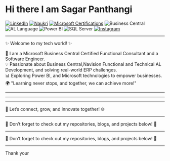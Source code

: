 # Hi there I am Sagar Panthangi

[![LinkedIn](https://img.shields.io/badge/LinkedIn-0A66C2?style=for-the-badge&logo=linkedin&logoColor=white)](https://www.linkedin.com/in/sagar-panthangi-914706222)
[![Naukri](https://img.shields.io/badge/Naukri-2C8EBB?style=for-the-badge&logo=naukri&logoColor=white)](https://www.naukri.com/mnjuser/profile)
[![Microsoft Certifications](https://img.shields.io/badge/Microsoft%20Certifications-0078D4?style=for-the-badge&logo=microsoft&logoColor=white)](https://learn.microsoft.com/en-us/users/sagarpanthangi-3799/)
![Business Central](https://img.shields.io/badge/Dynamics%20365%20BC-0089D6?style=for-the-badge&logo=microsoft&logoColor=white)
![AL Language](https://img.shields.io/badge/AL%20Language-512BD4?style=for-the-badge&logo=microsoft&logoColor=white)
![Power BI](https://img.shields.io/badge/Power%20BI-F2C811?style=for-the-badge&logo=powerbi&logoColor=black)
![SQL Server](https://img.shields.io/badge/SQL%20Server-CC2927?style=for-the-badge&logo=microsoftsqlserver&logoColor=white)
[![Instagram](https://img.shields.io/badge/Instagram-E4405F?style=for-the-badge&logo=instagram&logoColor=white)](https://www.instagram.com/miles_andModules/)


---



✨ Welcome to my tech world! ✨  

🚀 I am a Microsoft Business Central Certified Functional Consultant and a Software Engineer.  
💡 Passionate about Business Central,Navision Functional and Technical  AL Development, and solving real-world ERP challenges.  
📊 Exploring Power BI, and Microsoft technologies to empower businesses.   
🌍 "Learning never stops, and together, we can achieve more!"  

---

---
---

💬 Let’s connect, grow, and innovate together! 🌐 

---
📌 Don’t forget to check out my repositories, blogs, and projects below! 🚀

---
📌 Don’t forget to check out my repositories, blogs, and projects below! 🚀

---
 Thank your 

